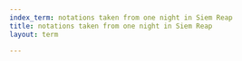 ```yaml
---
index_term: notations taken from one night in Siem Reap
title: notations taken from one night in Siem Reap
layout: term

---
```

